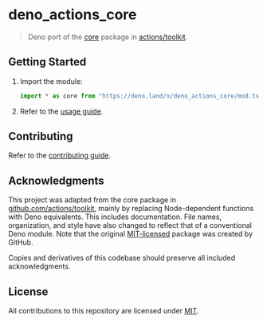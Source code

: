 # deno_actions_core

> Deno port of the
> [core](https://github.com/actions/toolkit/tree/main/packages/core) package in
> [actions/toolkit](https://github.com/actions/toolkit).

## Getting Started

1. Import the module:
   ```typescript
   import * as core from "https://deno.land/x/deno_actions_core/mod.ts";
   ```

2. Refer to the
   [usage guide](https://github.com/reeseschultz/deno_actions_core/blob/main/USAGE.md#usage).

## Contributing

Refer to the
[contributing guide](https://github.com/reeseschultz/deno_actions_core/blob/main/CONTRIBUTING.md#contributing).

## Acknowledgments

This project was adapted from the core package in
[github.com/actions/toolkit](https://github.com/actions/toolkit), mainly by
replacing Node-dependent functions with Deno equivalents. This includes
documentation. File names, organization, and style have also changed to reflect
that of a conventional Deno module. Note that the original
[MIT-licensed](https://github.com/actions/toolkit/blob/main/packages/core/LICENSE.md)
package was created by GitHub.

Copies and derivatives of this codebase should preserve all included
acknowledgments.

## License

All contributions to this repository are licensed under
[MIT](https://github.com/reeseschultz/deno_actions_core/blob/main/LICENSE).

